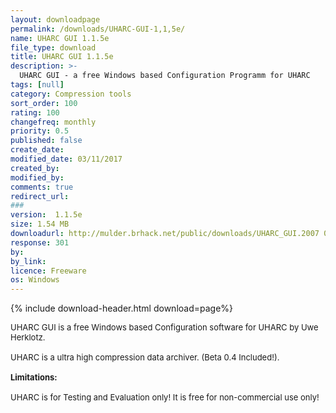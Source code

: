 ```yaml
---
layout: downloadpage
permalink: /downloads/UHARC-GUI-1,1,5e/
name: UHARC GUI 1.1.5e
file_type: download
title: UHARC GUI 1.1.5e
description: >-
  UHARC GUI - a free Windows based Configuration Programm for UHARC
tags: [null]
category: Compression tools
sort_order: 100
rating: 100
changefreq: monthly
priority: 0.5
published: false
create_date:
modified_date: 03/11/2017
created_by:
modified_by:
comments: true
redirect_url:
###
version:  1.1.5e
size: 1.54 MB
downloadurl: http://mulder.brhack.net/public/downloads/UHARC_GUI.2007 01 19.zip
response: 301
by:
by_link:
licence: Freeware
os: Windows
---
```


{% include download-header.html download=page%}

<p style="fix-download-text !important">
<p><font size="2"><p>UHARC GUI is a free Windows based Configuration software for UHARC by Uwe Herklotz.<br />
<br />
UHARC is a ultra high compression data archiver. (Beta 0.4 Included!). <br />
<br />
<span><strong>Limitations:</strong></span><br />
<br />
UHARC is for Testing and Evaluation only! It is free for non-commercial use only!</p></p></p>

